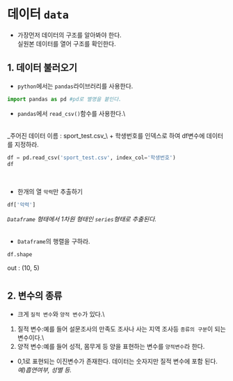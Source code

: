 # 데이터 `data`
+ 가장먼저 데이터의 구조를 알아봐야 한다.\
실원본 데이터를 열어 구조를 확인한다.
## 1. 데이터 불러오기
+ `python`에서는 `pandas`라이브러리를 사용한다.

```python
import pandas as pd #pd로 별명을 붙인다.
```

+ `pandas`에서 `read_csv()`함수를 사용한다.\
<br>
_주어진 데이터 이름 : sport_test.csv_\
+ 학생번호를 인덱스로 하여 df변수에 데이터를 지정하라.

```python
df = pd.read_csv('sport_test.csv', index_col='학생번호')
df
```
<br>

+ 한개의 열 `악력`만 추출하기
```python
df['악력']
```
_`Dataframe` 형태에서 1차원 형태인 `series`형태로 추출된다._
<br><br>
+ `Dataframe`의 행렬을 구하라.
```python
df.shape
```
out : (10, 5)
#
## 2. 변수의 종류
+ 크게 `질적 변수`와 `양적 변수`가 있다.\
1. 질적 변수:예를 들어 설문조사의 만족도 조사나 사는 지역 조사등 `종류의 구분`이 되는 변수이다.\
2. 양적 변수:예를 들어 성적, 몸무게 등 양을 표현하는 변수를 `양적변수`라 한다.
+ 0,1로 표현되는 이진변수가 존재한다. 데이터는 숫자지만 질적 변수에 포함 된다. _예)흡연여부, 성별 등._
